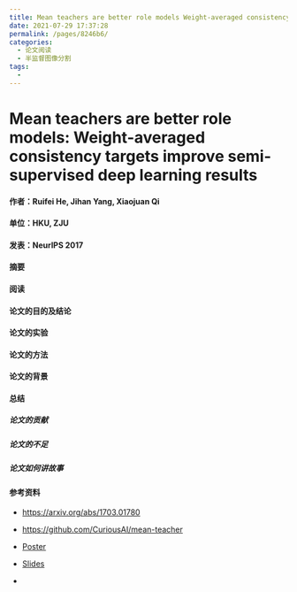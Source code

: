 ```yaml
---
title: Mean teachers are better role models Weight-averaged consistency targets improve semi-supervised deep learning results
date: 2021-07-29 17:37:28
permalink: /pages/8246b6/
categories:
  - 论文阅读
  - 半监督图像分割
tags:
  - 
---
```

# Mean teachers are better role models: Weight-averaged consistency targets improve semi-supervised deep learning results

#### 作者：Ruifei He,  Jihan Yang,  Xiaojuan Qi

#### 单位：HKU, ZJU

#### 发表：NeurIPS 2017

#### 摘要



#### 阅读



#### 论文的目的及结论



#### 论文的实验



#### 论文的方法



#### 论文的背景



#### 总结

##### 论文的贡献

##### 论文的不足

##### 论文如何讲故事

#### 参考资料

- https://arxiv.org/abs/1703.01780
- https://github.com/CuriousAI/mean-teacher
- [Poster](https://github.com/CuriousAI/mean-teacher/blob/master/nips_2017_poster.pdf)

- [Slides](https://github.com/CuriousAI/mean-teacher/blob/master/nips_2017_slides.pdf)
- 